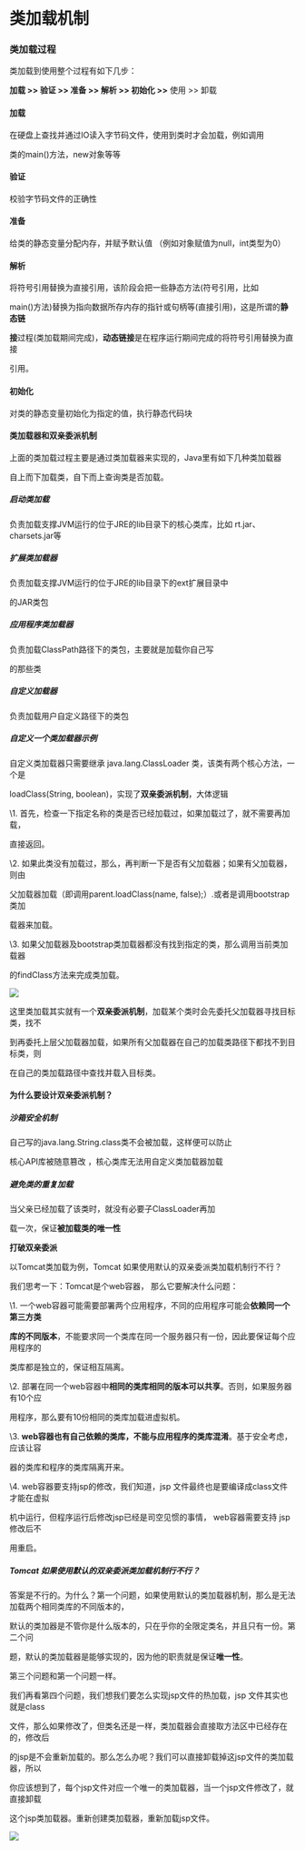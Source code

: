 # 类加载机制

### 类加载过程

类加载到使用整个过程有如下几步：

**加载 &gt;&gt; 验证 &gt;&gt; 准备 &gt;&gt; 解析 &gt;&gt; 初始化 &gt;&gt;** 使用 &gt;&gt; 卸载

#### 加载

在硬盘上查找并通过IO读入字节码文件，使用到类时才会加载，例如调用

类的main\(\)方法，new对象等等

#### 验证

校验字节码文件的正确性

#### 准备

给类的静态变量分配内存，并赋予默认值 （例如对象赋值为null，int类型为0）

#### 解析

将符号引用替换为直接引用，该阶段会把一些静态方法\(符号引用，比如

main\(\)方法\)替换为指向数据所存内存的指针或句柄等\(直接引用\)，这是所谓的**静态链**

**接**过程\(类加载期间完成\)，**动态链接**是在程序运行期间完成的将符号引用替换为直接

引用。

#### 初始化

对类的静态变量初始化为指定的值，执行静态代码块

#### **类加载器和双亲委派机制**

上面的类加载过程主要是通过类加载器来实现的，Java里有如下几种类加载器

自上而下加载类，自下而上查询类是否加载。

##### 启动类加载

负责加载支撑JVM运行的位于JRE的lib目录下的核心类库，比如 rt.jar、charsets.jar等

##### 扩展类加载器

负责加载支撑JVM运行的位于JRE的lib目录下的ext扩展目录中

的JAR类包

##### 应用程序类加载器

负责加载ClassPath路径下的类包，主要就是加载你自己写

的那些类

##### 自定义加载器

负责加载用户自定义路径下的类包

##### 自定义一个类加载器示例

自定义类加载器只需要继承 java.lang.ClassLoader 类，该类有两个核心方法，一个是

loadClass\(String, boolean\)，实现了**双亲委派机制**，大体逻辑

\1. 首先，检查一下指定名称的类是否已经加载过，如果加载过了，就不需要再加载，

直接返回。

\2. 如果此类没有加载过，那么，再判断一下是否有父加载器；如果有父加载器，则由

父加载器加载（即调用parent.loadClass\(name, false\);）.或者是调用bootstrap类加

载器来加载。

\3. 如果父加载器及bootstrap类加载器都没有找到指定的类，那么调用当前类加载器

的findClass方法来完成类加载。

![](/assets/类加载.png)

这里类加载其实就有一个**双亲委派机制**，加载某个类时会先委托父加载器寻找目标类，找不

到再委托上层父加载器加载，如果所有父加载器在自己的加载类路径下都找不到目标类，则

在自己的类加载路径中查找并载入目标类。

#### 为什么要设计双亲委派机制？

##### 沙箱安全机制

自己写的java.lang.String.class类不会被加载，这样便可以防止

核心API库被随意篡改 ，核心类库无法用自定义类加载器加载

##### 避免类的重复加载

当父亲已经加载了该类时，就没有必要子ClassLoader再加

载一次，保证**被加载类的唯一性**

**打破双亲委派**

以Tomcat类加载为例，Tomcat 如果使用默认的双亲委派类加载机制行不行？

我们思考一下：Tomcat是个web容器， 那么它要解决什么问题：

\1. 一个web容器可能需要部署两个应用程序，不同的应用程序可能会**依赖同一个第三方类**

**库的不同版本**，不能要求同一个类库在同一个服务器只有一份，因此要保证每个应用程序的

类库都是独立的，保证相互隔离。

\2. 部署在同一个web容器中**相同的类库相同的版本可以共享**。否则，如果服务器有10个应

用程序，那么要有10份相同的类库加载进虚拟机。

\3. **web容器也有自己依赖的类库，不能与应用程序的类库混淆**。基于安全考虑，应该让容

器的类库和程序的类库隔离开来。

\4. web容器要支持jsp的修改，我们知道，jsp 文件最终也是要编译成class文件才能在虚拟

机中运行，但程序运行后修改jsp已经是司空见惯的事情， web容器需要支持 jsp 修改后不

用重启。

##### Tomcat 如果使用默认的双亲委派类加载机制行不行？

答案是不行的。为什么？第一个问题，如果使用默认的类加载器机制，那么是无法加载两个相同类库的不同版本的，

默认的类加器是不管你是什么版本的，只在乎你的全限定类名，并且只有一份。第二个问

题，默认的类加载器是能够实现的，因为他的职责就是保证**唯一性**。

第三个问题和第一个问题一样。

我们再看第四个问题，我们想我们要怎么实现jsp文件的热加载，jsp 文件其实也就是class

文件，那么如果修改了，但类名还是一样，类加载器会直接取方法区中已经存在的，修改后

的jsp是不会重新加载的。那么怎么办呢？我们可以直接卸载掉这jsp文件的类加载器，所以

你应该想到了，每个jsp文件对应一个唯一的类加载器，当一个jsp文件修改了，就直接卸载

这个jsp类加载器。重新创建类加载器，重新加载jsp文件。

![](/assets/类加载3.png)

